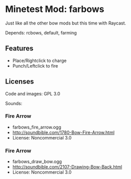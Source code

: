 # Minetest Mod: farbows

Just like all the other bow mods but this time with Raycast.

Depends: rcbows, default, farming


## Features

- Place/Rightclick to charge
- Punch/Leftclick to fire

## Licenses

Code and images: GPL 3.0

Sounds:

### Fire Arrow
- farbows_fire_arrow.ogg
- http://soundbible.com/1780-Bow-Fire-Arrow.html
- License: Noncommercial 3.0

### Fire Arrow
- farbows_draw_bow.ogg
- http://soundbible.com/2107-Drawing-Bow-Back.html
- License: Noncommercial 3.0


